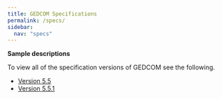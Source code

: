 ```yaml
---
title: GEDCOM Specifications
permalink: /specs/
sidebar:
  nav: "specs"
---
```

**Sample descriptions**

To view all of the specification versions of GEDCOM see the following.

- [Version 5.5](ged55.pdf)
- [Version 5.5.1](ged551.pdf)

